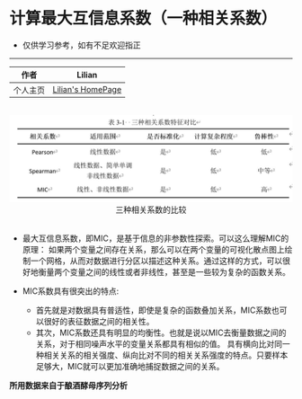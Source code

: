 
计算最大互信息系数（一种相关系数）
===========================

- 仅供学习参考，如有不足欢迎指正

****

|作者|Lilian|
|---|---
|个人主页|[Lilian's HomePage](https://Lilian-tju.github.io/)


<br>

<div align=center>
<img src="1.jpg"><br>三种相关系数的比较
</div>
<br>

- 最大互信息系数，即MIC，是基于信息的非参数性探索。可以这么理解MIC的原理：
如果两个变量之间存在关系，那么可以在两个变量的可视化散点图上绘制一个网格，从而对数据进行分区以描述这种关系。通过这样的方式，可以很好地衡量两个变量之间的线性或者非线性，甚至是一些较为复杂的函数关系。

- MIC系数具有很突出的特点:
  - 首先就是对数据具有普适性，即使是复杂的函数叠加关系，MIC系数也可以很好的表征数据之间的相关性。
  - 其次，MIC系数还具有明显的均衡性。也就是说以MIC去衡量数据之间的关系，对于相同噪声水平的变量关系都具有相似的值。
  具有横向比对同一种相关关系的相关强度、纵向比对不同的相关关系强度的特点。只要样本足够大，MIC就可以更加准确地捕捉数据之间的关系。

**所用数据来自于酿酒酵母序列分析**

